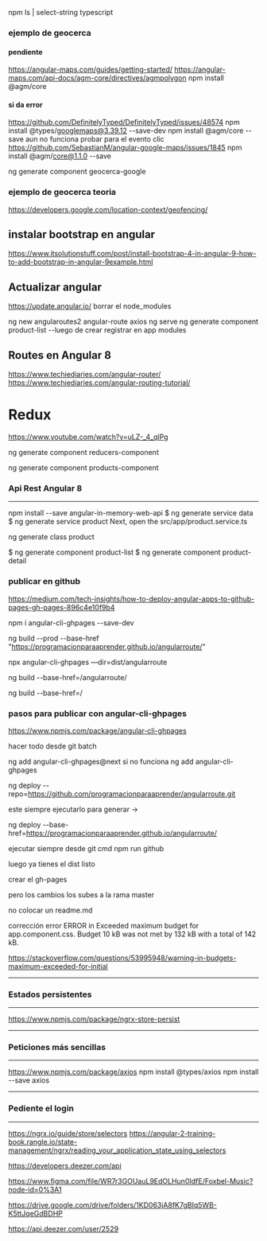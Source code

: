 npm ls | select-string typescript

### ejemplo de geocerca

#### pendiente
https://angular-maps.com/guides/getting-started/
https://angular-maps.com/api-docs/agm-core/directives/agmpolygon
npm install @agm/core
#### si da error
https://github.com/DefinitelyTyped/DefinitelyTyped/issues/48574
npm install @types/googlemaps@3.39.12 --save-dev
npm install @agm/core --save
aun no funciona
probar para el evento clic
https://github.com/SebastianM/angular-google-maps/issues/1845
npm install @agm/core@1.1.0 --save


ng generate component geocerca-google

### ejemplo de geocerca teoria
https://developers.google.com/location-context/geofencing/


## instalar bootstrap en angular
https://www.itsolutionstuff.com/post/install-bootstrap-4-in-angular-9-how-to-add-bootstrap-in-angular-9example.html


## Actualizar angular
https://update.angular.io/
borrar el node_modules



ng new angularoutes2
angular-route
axios
ng serve
ng generate component product-list
--luego de crear registrar en app modules

## Routes en Angular 8
https://www.techiediaries.com/angular-router/
https://www.techiediaries.com/angular-routing-tutorial/


# Redux
https://www.youtube.com/watch?v=uLZ-_4_qlPg


 ng generate component reducers-component

ng generate component products-component


### Api Rest Angular 8
----------
npm install --save angular-in-memory-web-api
$ ng generate service data
$ ng generate service product 
Next, open the src/app/product.service.ts

ng generate class product

$ ng generate component product-list
$ ng generate component product-detail

### publicar en github
https://medium.com/tech-insights/how-to-deploy-angular-apps-to-github-pages-gh-pages-896c4e10f9b4

npm i angular-cli-ghpages --save-dev

ng build --prod --base-href "https://programacionparaaprender.github.io/angularroute/"

npx angular-cli-ghpages —dir=dist/angularroute

ng build --base-href=/angularroute/

ng build --base-href=/

### pasos para publicar con angular-cli-ghpages
https://www.npmjs.com/package/angular-cli-ghpages

hacer todo desde git batch

ng add angular-cli-ghpages@next
si no funciona
ng add angular-cli-ghpages

ng deploy --repo=https://github.com/programacionparaaprender/angularroute.git

este siempre ejecutarlo para generar ->

ng deploy --base-href=https://programacionparaaprender.github.io/angularroute/

ejecutar siempre desde git cmd npm run github

luego ya tienes el dist listo


crear el gh-pages


pero los cambios los subes a la rama master


no colocar un readme.md

corrección error ERROR in Exceeded maximum budget for app.component.css. Budget 10 kB was not met by 132 kB with a total of 142 kB.


https://stackoverflow.com/questions/53995948/warning-in-budgets-maximum-exceeded-for-initial

-----------------------
### Estados persistentes
-----------------------
https://www.npmjs.com/package/ngrx-store-persist


------------------------
### Peticiones más sencillas
-------------------------
https://www.npmjs.com/package/axios
npm install @types/axios
npm install --save axios

----------------------
### Pediente el login
------------------------
https://ngrx.io/guide/store/selectors
https://angular-2-training-book.rangle.io/state-management/ngrx/reading_your_application_state_using_selectors


https://developers.deezer.com/api

https://www.figma.com/file/WR7r3GOUauL9EdOLHun0IdfE/Foxbel-Music?node-id=0%3A1

https://drive.google.com/drive/folders/1KD063jA8fK7gBIq5WB-K5ttJqeGdBDHP

https://api.deezer.com/user/2529




